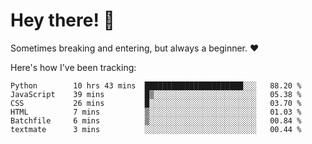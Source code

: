 # Hey there! 👋
Sometimes breaking and entering, but always a beginner. ❤️

Here's how I've been tracking:
<!--START_SECTION:waka-->

```text
Python        10 hrs 43 mins  ██████████████████████░░░   88.20 %
JavaScript    39 mins         █▒░░░░░░░░░░░░░░░░░░░░░░░   05.38 %
CSS           26 mins         █░░░░░░░░░░░░░░░░░░░░░░░░   03.70 %
HTML          7 mins          ▒░░░░░░░░░░░░░░░░░░░░░░░░   01.03 %
Batchfile     6 mins          ▒░░░░░░░░░░░░░░░░░░░░░░░░   00.84 %
textmate      3 mins          ░░░░░░░░░░░░░░░░░░░░░░░░░   00.44 %
```

<!--END_SECTION:waka-->
